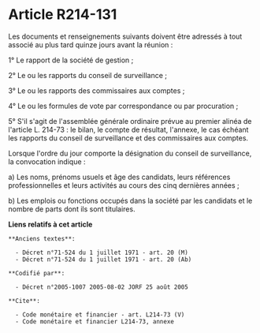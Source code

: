 # Article R214-131

Les documents et renseignements suivants doivent être adressés à tout associé au plus tard quinze jours avant la réunion :

1° Le rapport de la société de gestion ;

2° Le ou les rapports du conseil de surveillance ;

3° Le ou les rapports des commissaires aux comptes ;

4° Le ou les formules de vote par correspondance ou par procuration ;

5° S'il s'agit de l'assemblée générale ordinaire prévue au premier alinéa de l'article L. 214-73 : le bilan, le compte de
résultat, l'annexe, le cas échéant les rapports du conseil de surveillance et des commissaires aux comptes.

Lorsque l'ordre du jour comporte la désignation du conseil de surveillance, la convocation indique :

a) Les noms, prénoms usuels et âge des candidats, leurs références professionnelles et leurs activités au cours des cinq
dernières années ;

b) Les emplois ou fonctions occupés dans la société par les candidats et le nombre de parts dont ils sont titulaires.

**Liens relatifs à cet article**

	**Anciens textes**:

	  - Décret n°71-524 du 1 juillet 1971 - art. 20 (M)
	  - Décret n°71-524 du 1 juillet 1971 - art. 20 (Ab)

	**Codifié par**:

	  - Décret n°2005-1007 2005-08-02 JORF 25 août 2005

	**Cite**:

	  - Code monétaire et financier - art. L214-73 (V)
	  - Code monétaire et financier L214-73, annexe
